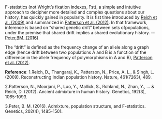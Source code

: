 F-statistics (not Wright’s fixation indexes, Fst), a simple and intuitive approach to decipher more detailed and complex questions about our history, has quickly gained in popularity. It is fist time introduced by [Reich et al. (2009)](https://www.nature.com/articles/nature08365) and summarized in [Patterson et al. (2012)](https://www.genetics.org/content/192/3/1065). In that framework, inference is based on “shared genetic drift” between sets ofpopulations, under the premise that shared drift implies a
shared evolutionary history. -- [Peter,BM. (2016)](https://www.genetics.org/content/202/4/1485.abstract)


The “drift” is defined as the frequency change of an allele along a graph edge (hence drift between two populations A and B is a function of the difference in the allele frequency of polymorphisms in A and B), [Patterson et al. (2012)](https://www.genetics.org/content/192/3/1065).






**Reference**:
1.Reich, D., Thangaraj, K., Patterson, N., Price, A. L., & Singh, L. (2009). Reconstructing Indian population history. Nature, 461(7263), 489.

2.Patterson, N., Moorjani, P., Luo, Y., Mallick, S., Rohland, N., Zhan, Y., ... & Reich, D. (2012). Ancient admixture in human history. Genetics, 192(3), 1065-1093.

3.Peter, B. M. (2016). Admixture, population structure, and F-statistics. Genetics, 202(4), 1485-1501.
